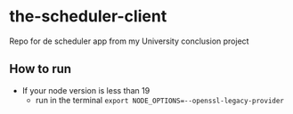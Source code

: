 # the-scheduler-client

Repo for de scheduler app from my University conclusion project

## How to run

- If your node version is less than 19
  - run in the terminal `export NODE_OPTIONS=--openssl-legacy-provider`
